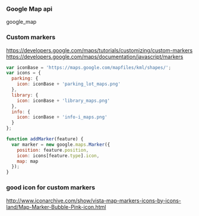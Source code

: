### Google Map api





google_map


### Custom markers

https://developers.google.com/maps/tutorials/customizing/custom-markers
https://developers.google.com/maps/documentation/javascript/markers

```javascript
var iconBase = 'https://maps.google.com/mapfiles/kml/shapes/';
var icons = {
  parking: {
    icon: iconBase + 'parking_lot_maps.png'
  },
  library: {
    icon: iconBase + 'library_maps.png'
  },
  info: {
    icon: iconBase + 'info-i_maps.png'
  }
};

function addMarker(feature) {
  var marker = new google.maps.Marker({
    position: feature.position,
    icon: icons[feature.type].icon,
    map: map
  });
}
```

### good icon for custom markers

http://www.iconarchive.com/show/vista-map-markers-icons-by-icons-land/Map-Marker-Bubble-Pink-icon.html



```ruby


```
